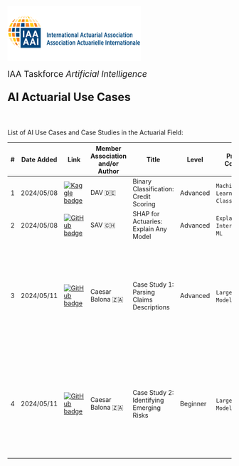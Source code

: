 <img src="logo.png" width="300px">

<br>
<p style="font-size:19px; text-align:left; margin-top: 15px; margin-bottom: 15px">IAA Taskforce <i>Artificial Intelligence</i></p>
<p style="font-size:25px; text-align:left; margin-bottom: 25px"><b>AI Actuarial Use Cases</b></p>
<br>

List of AI Use Cases and Case Studies in the Actuarial Field:

| # | Date Added | Link | Member Association and/or Author | Title | Level | Primary Contents | Secondary Contents | Comments | Comments | Comments
| ------------- | ------------- |------------- | ------------- | ------------- | ------------- | ------------- | ------------- | ------------- | ------------- | ------------- |
| 1 | 2024/05/08 | [![Kaggle badge](https://img.shields.io/badge/Kaggle-20BEFF?style=for-the-badge&logo=Kaggle&logoColor=white)](https://kaggle.com/code/floser/binary-classification-credit-scoring) | DAV 🇩🇪 | Binary Classification: Credit Scoring | Advanced | `Machine Learning` `Classification` | `Explainable AI` `Hyperparameter Tuning`
| 2 | 2024/05/08 | [![GitHub badge](https://img.shields.io/badge/GitHub-100000?style=for-the-badge&logo=github&logoColor=white)](https://github.com/actuarial-data-science/Tutorials/tree/master/14%20-%20SHAP) | SAV 🇨🇭 | SHAP for Actuaries: Explain Any Model | Advanced | `Explainable AI` `Interpretable ML` | `Regression` `Synthetic Data`
| 3 | 2024/05/11 | [![GitHub badge](https://img.shields.io/badge/GitHub-100000?style=for-the-badge&logo=github&logoColor=white)](https://github.com/cbalona/actuarygpt-code/tree/main/case-study-1) | Caesar Balona 🇿🇦 | Case Study 1: Parsing Claims Descriptions | Advanced | `Large Language Models` | `Information Extraction` `Parsing` | This case study is part of a whole paper on LLMs [ActuaryGPT: Applications of Large Language Models to Insurance and Actuarial Work](https://www.google.com/url?sa=t&rct=j&q=&esrc=s&source=web&cd=&cad=rja&uact=8&ved=2ahUKEwi_toXSoYWGAxXUVPEDHcPkAOI4ChAWegQICxAB&url=https%3A%2F%2Factuaries.org.uk%2Fmedia%2Fpurp2kk5%2Factuary-gpt-applications-of-large-language-models-to-insurance-and-actuarial-work.pdf&usg=AOvVaw1KRTDCIgv9IHZ5XlztvoWk&opi=89978449).
| 4 | 2024/05/11 | [![GitHub badge](https://img.shields.io/badge/GitHub-100000?style=for-the-badge&logo=github&logoColor=white)](https://github.com/cbalona/actuarygpt-code/tree/main/case-study-2) | Caesar Balona 🇿🇦 | Case Study 2: Identifying Emerging Risks | Beginner | `Large Language Models` | `Text Generation` | This case study is part of a whole paper on LLMs [ActuaryGPT: Applications of Large Language Models to Insurance and Actuarial Work](https://www.google.com/url?sa=t&rct=j&q=&esrc=s&source=web&cd=&cad=rja&uact=8&ved=2ahUKEwi_toXSoYWGAxXUVPEDHcPkAOI4ChAWegQICxAB&url=https%3A%2F%2Factuaries.org.uk%2Fmedia%2Fpurp2kk5%2Factuary-gpt-applications-of-large-language-models-to-insurance-and-actuarial-work.pdf&usg=AOvVaw1KRTDCIgv9IHZ5XlztvoWk&opi=89978449).
